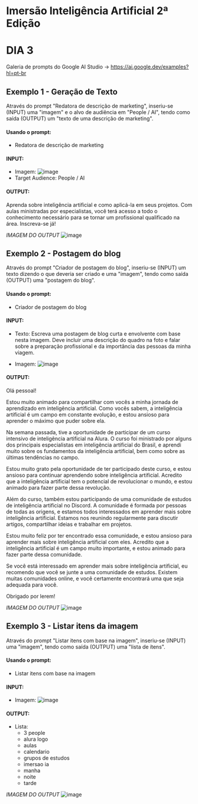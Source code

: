# Imersão Inteligência Artificial 2ª Edição
# DIA 3

Galeria de prompts do Google AI Studio -> https://ai.google.dev/examples?hl=pt-br

## Exemplo 1 - Geração de Texto
  Através do prompt "Redatora de descrição de marketing", inseriu-se (INPUT) uma "imagem" e o alvo de audiência em "People / AI", tendo como saída (OUTPUT) um "texto de uma descrição de marketing".

#### Usando o prompt:
- Redatora de descrição de marketing

#### INPUT:
 - Imagem:
   ![image](https://github.com/area-41/Gemini/assets/87396846/77b02653-da01-4dec-9143-b8d6af61c642)
 - Target Audience:
   People / AI

#### OUTPUT:
  Aprenda sobre inteligência artificial e como aplicá-la em seus projetos. Com aulas ministradas por especialistas, você terá acesso a todo o conhecimento necessário para se tornar um profissional qualificado na área. Inscreva-se já! 

*IMAGEM DO OUTPUT*
![image](https://github.com/area-41/Gemini/assets/87396846/9147cb3d-94b4-4554-b1f8-a31dca10e97f)


## Exemplo 2 - Postagem do blog
  Através do prompt "Criador de postagem do blog", inseriu-se (INPUT) um texto dizendo o que deveria ser criado e uma "imagem", tendo como saída (OUTPUT) uma "postagem do blog".

#### Usando o prompt:
- Criador de postagem do blog
  
#### INPUT:
 - Texto:
    Escreva uma postagem de blog curta e envolvente com base nesta imagem. Deve incluir uma descrição do quadro na foto e falar sobre a preparação profissional e da importância das pessoas da minha viagem.

 - Imagem:
   ![image](https://github.com/area-41/Gemini/assets/87396846/77b02653-da01-4dec-9143-b8d6af61c642)
 

#### OUTPUT:
  Olá pessoal!

Estou muito animado para compartilhar com vocês a minha jornada de aprendizado em inteligência artificial. Como vocês sabem, a inteligência artificial é um campo em constante evolução, e estou ansioso para aprender o máximo que puder sobre ela.

Na semana passada, tive a oportunidade de participar de um curso intensivo de inteligência artificial na Alura. O curso foi ministrado por alguns dos principais especialistas em inteligência artificial do Brasil, e aprendi muito sobre os fundamentos da inteligência artificial, bem como sobre as últimas tendências no campo.

Estou muito grato pela oportunidade de ter participado deste curso, e estou ansioso para continuar aprendendo sobre inteligência artificial. Acredito que a inteligência artificial tem o potencial de revolucionar o mundo, e estou animado para fazer parte dessa revolução.

Além do curso, também estou participando de uma comunidade de estudos de inteligência artificial no Discord. A comunidade é formada por pessoas de todas as origens, e estamos todos interessados em aprender mais sobre inteligência artificial. Estamos nos reunindo regularmente para discutir artigos, compartilhar ideias e trabalhar em projetos.

Estou muito feliz por ter encontrado essa comunidade, e estou ansioso para aprender mais sobre inteligência artificial com eles. Acredito que a inteligência artificial é um campo muito importante, e estou animado para fazer parte dessa comunidade.

Se você está interessado em aprender mais sobre inteligência artificial, eu recomendo que você se junte a uma comunidade de estudos. Existem muitas comunidades online, e você certamente encontrará uma que seja adequada para você.

Obrigado por lerem!

*IMAGEM DO OUTPUT*
![image](https://github.com/area-41/Gemini/assets/87396846/8a84f044-9e6c-42e4-823d-00e9526733d7)



## Exemplo 3 - Listar itens da imagem
  Através do prompt "Listar itens com base na imagem", inseriu-se (INPUT) uma "imagem", tendo como saída (OUTPUT) uma "lista de ítens".

#### Usando o prompt:
- Listar itens com base na imagem
  
#### INPUT:
 - Imagem:
   ![image](https://github.com/area-41/Gemini/assets/87396846/77b02653-da01-4dec-9143-b8d6af61c642)
 

#### OUTPUT:
 - Lista:
      - 3 people
      - alura logo
      - aulas
      - calendario
      - grupos de estudos
      - imersao ia
      - manha
      - noite
      - tarde 



*IMAGEM DO OUTPUT*
![image](https://github.com/area-41/Gemini/assets/87396846/e8d1924b-f6d6-4692-8585-2c61150f4b8c)
